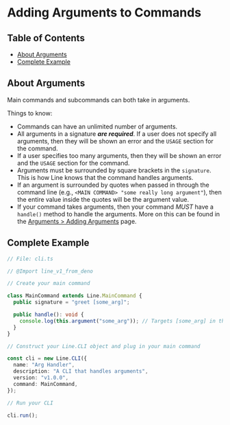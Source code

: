 # Adding Arguments to Commands

## Table of Contents

- [About Arguments](#about-arguments)
- [Complete Example](#complete-example)

## About Arguments

Main commands and subcommands can both take in arguments.

Things to know:

- Commands can have an unlimited number of arguments.
- All arguments in a signature _**are required**_. If a user does not specify
  all arguments, then they will be shown an error and the `USAGE` section for
  the command.
- If a user specifies too many arguments, then they will be shown an error and
  the `USAGE` section for the command.
- Arguments must be surrounded by square brackets in the `signature`. This is
  how Line knows that the command handles arguments.
- If an argument is surrounded by quotes when passed in through the command line
  (e.g., `<MAIN COMMAND> "some really long argument"`), then the entire value
  inside the quotes will be the argument value.
- If your command takes arguments, then your command _MUST_ have a `handle()`
  method to handle the arguments. More on this can be found in the
  [Arguments > Adding Arguments](/line/v1.x/tutorials/arguments/adding-arguments)
  page.

## Complete Example

```typescript
// File: cli.ts

// @Import line_v1_from_deno

// Create your main command

class MainCommand extends Line.MainCommand {
  public signature = "greet [some_arg]";

  public handle(): void {
    console.log(this.argument("some_arg")); // Targets [some_arg] in the signature
  }
}

// Construct your Line.CLI object and plug in your main command

const cli = new Line.CLI({
  name: "Arg Handler",
  description: "A CLI that handles arguments",
  version: "v1.0.0",
  command: MainCommand,
});

// Run your CLI

cli.run();
```
